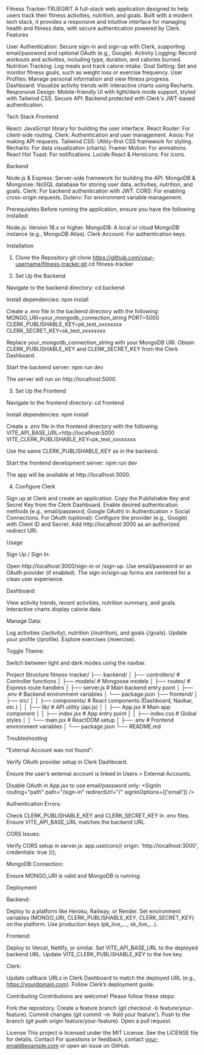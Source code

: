 Fitness Tracker-TRUEGRIT
A full-stack web application designed to help users track their fitness activities, nutrition, and goals. Built with a modern tech stack, it provides a responsive and intuitive interface for managing health and fitness data, with secure authentication powered by Clerk.
Features

User Authentication: Secure sign-in and sign-up with Clerk, supporting email/password and optional OAuth (e.g., Google).
Activity Logging: Record workouts and activities, including type, duration, and calories burned.
Nutrition Tracking: Log meals and track calorie intake.
Goal Setting: Set and monitor fitness goals, such as weight loss or exercise frequency.
User Profiles: Manage personal information and view fitness progress.
Dashboard: Visualize activity trends with interactive charts using Recharts.
Responsive Design: Mobile-friendly UI with light/dark mode support, styled with Tailwind CSS.
Secure API: Backend protected with Clerk's JWT-based authentication.

Tech Stack
Frontend

React: JavaScript library for building the user interface.
React Router: For client-side routing.
Clerk: Authentication and user management.
Axios: For making API requests.
Tailwind CSS: Utility-first CSS framework for styling.
Recharts: For data visualization (charts).
Framer Motion: For animations.
React Hot Toast: For notifications.
Lucide React & Heroicons: For icons.

Backend

Node.js & Express: Server-side framework for building the API.
MongoDB & Mongoose: NoSQL database for storing user data, activities, nutrition, and goals.
Clerk: For backend authentication with JWT.
CORS: For enabling cross-origin requests.
Dotenv: For environment variable management.

Prerequisites
Before running the application, ensure you have the following installed:

Node.js: Version 18.x or higher.
MongoDB: A local or cloud MongoDB instance (e.g., MongoDB Atlas).
Clerk Account: For authentication keys.

Installation
1. Clone the Repository
git clone https://github.com/your-username/fitness-tracker.git
cd fitness-tracker

2. Set Up the Backend

Navigate to the backend directory:
cd backend


Install dependencies:
npm install


Create a .env file in the backend directory with the following:
MONGO_URI=your_mongodb_connection_string
PORT=5000
CLERK_PUBLISHABLE_KEY=pk_test_xxxxxxxx
CLERK_SECRET_KEY=sk_test_xxxxxxxx


Replace your_mongodb_connection_string with your MongoDB URI.
Obtain CLERK_PUBLISHABLE_KEY and CLERK_SECRET_KEY from the Clerk Dashboard.


Start the backend server:
npm run dev

The server will run on http://localhost:5000.


3. Set Up the Frontend

Navigate to the frontend directory:
cd frontend


Install dependencies:
npm install


Create a .env file in the frontend directory with the following:
VITE_API_BASE_URL=http://localhost:5000
VITE_CLERK_PUBLISHABLE_KEY=pk_test_xxxxxxxx


Use the same CLERK_PUBLISHABLE_KEY as in the backend.


Start the frontend development server:
npm run dev

The app will be available at http://localhost:3000.


4. Configure Clerk

Sign up at Clerk and create an application.
Copy the Publishable Key and Secret Key from the Clerk Dashboard.
Enable desired authentication methods (e.g., email/password, Google OAuth) in Authentication > Social Connections.
For OAuth (optional):
Configure the provider (e.g., Google) with Client ID and Secret.
Add http://localhost:3000 as an authorized redirect URI.



Usage

Sign Up / Sign In:

Open http://localhost:3000/sign-in or /sign-up.
Use email/password or an OAuth provider (if enabled).
The sign-in/sign-up forms are centered for a clean user experience.


Dashboard:

View activity trends, recent activities, nutrition summary, and goals.
Interactive charts display calorie data.


Manage Data:

Log activities (/activity), nutrition (/nutrition), and goals (/goals).
Update your profile (/profile).
Explore exercises (/exercise).


Toggle Theme:

Switch between light and dark modes using the navbar.



Project Structure
fitness-tracker/
├── backend/
│   ├── controllers/        # Controller functions
│   ├── models/             # Mongoose models
│   ├── routes/              # Express route handlers
│   ├── server.js           # Main backend entry point
│   ├── .env                # Backend environment variables
│   └── package.json
├── frontend/
│   ├── src/
│   │   ├── components/     # React components (Dashboard, Navbar, etc.)
│   │   ├── lib/            # API utility (api.js)
│   │   ├── App.jsx         # Main app component
│   │   ├── index.jsx       # App entry point
│   │   ├── index.css       # Global styles
│   │   └── main.jsx        # ReactDOM setup
│   ├── .env                # Frontend environment variables
│   └── package.json
└── README.md

Troubleshooting

"External Account was not found":

Verify OAuth provider setup in Clerk Dashboard.

Ensure the user’s external account is linked in Users > External Accounts.

Disable OAuth in App.jsx to use email/password only:
<SignIn routing="path" path="/sign-in" redirectUrl="/" signInOptions={['email']} />




Authentication Errors:

Check CLERK_PUBLISHABLE_KEY and CLERK_SECRET_KEY in .env files.
Ensure VITE_API_BASE_URL matches the backend URL.


CORS Issues:

Verify CORS setup in server.js:
app.use(cors({ origin: 'http://localhost:3000', credentials: true }));




MongoDB Connection:

Ensure MONGO_URI is valid and MongoDB is running.



Deployment

Backend:

Deploy to a platform like Heroku, Railway, or Render.
Set environment variables (MONGO_URI, CLERK_PUBLISHABLE_KEY, CLERK_SECRET_KEY) on the platform.
Use production keys (pk_live_..., sk_live_...).


Frontend:

Deploy to Vercel, Netlify, or similar.
Set VITE_API_BASE_URL to the deployed backend URL.
Update VITE_CLERK_PUBLISHABLE_KEY to the live key.


Clerk:

Update callback URLs in Clerk Dashboard to match the deployed URL (e.g., https://yourdomain.com).
Follow Clerk’s deployment guide.



Contributing
Contributions are welcome! Please follow these steps:

Fork the repository.
Create a feature branch (git checkout -b feature/your-feature).
Commit changes (git commit -m 'Add your feature').
Push to the branch (git push origin feature/your-feature).
Open a pull request.

License
This project is licensed under the MIT License. See the LICENSE file for details.
Contact
For questions or feedback, contact your-email@example.com or open an issue on GitHub.
